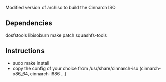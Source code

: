 Modified version of archiso to build the Cinnarch ISO

## Dependencies ##

dosfstools
libisoburn
make
patch
squashfs-tools


## Instructions ##

 - sudo make install
 - copy the config of your choice from /usr/share/cinnarch-iso (cinnarch-x86_64, cinnarch-i686 ...)